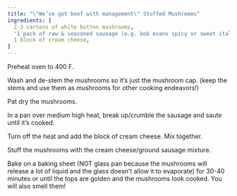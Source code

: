 ```yaml
---
title: "\"We’ve got beef with management\" Stuffed Mushrooms"
ingredients: [
  2-3 cartons of white button mushrooms,
  '1 pack of raw & seasoned sausage (e.g. bob evans spicy or sweet italian). Can be pork or beef patties or sausage links. I prefer the patties because then you don’t have to squeeze the meat out from the sausage casing',
  1 block of cream cheese,
]
---
```


Preheat oven to 400 F.

Wash and de-stem the mushrooms so it’s just the mushroom cap. (keep the stems and use them as mushrooms for other cooking endeavors!)

Pat dry the mushrooms.

In a pan over medium high heat, break up/crumble the sausage and saute until it’s cooked. 

Turn off the heat and add the block of cream cheese. Mix together.

Stuff the mushrooms with the cream cheese/ground sausage mixture. 

Bake on a baking sheet (NOT glass pan because the mushrooms will release a lot of liquid and the glass doesn’t allow it to evaporate) for 30-40 minutes or until the tops are golden and the mushrooms look cooked. You will also smell them!
